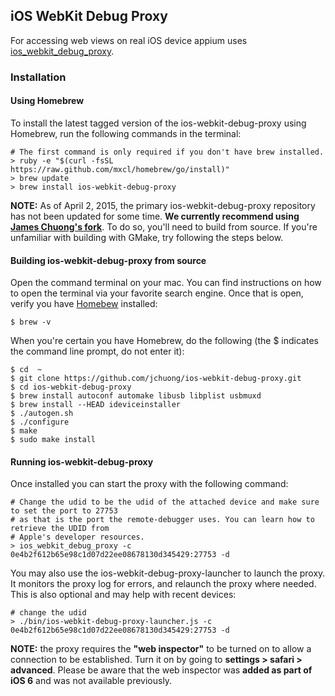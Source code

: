 ## iOS WebKit Debug Proxy

For accessing web views on real iOS device appium uses [ios_webkit_debug_proxy](https://github.com/google/ios-webkit-debug-proxy).

### Installation

#### Using Homebrew

To install the latest tagged version of the ios-webkit-debug-proxy using
Homebrew, run the following commands in the terminal:

 ``` center
 # The first command is only required if you don't have brew installed.
 > ruby -e "$(curl -fsSL https://raw.github.com/mxcl/homebrew/go/install)"
 > brew update
 > brew install ios-webkit-debug-proxy
 ```

**NOTE:** As of April 2, 2015, the primary ios-webkit-debug-proxy repository
has not been updated for some time. **We currently recommend using [James Chuong's
fork](https://github.com/jchuong/ios-webkit-debug-proxy)**. To do so, you'll need
to build from source. If you're unfamiliar with building with GMake, try following
the steps below.

#### Building ios-webkit-debug-proxy from source

Open the command terminal on your mac. You can find instructions on how to open the
terminal via your favorite search engine. Once that is open, verify you have
[Homebew](http://brew.sh/) installed:

```shell
$ brew -v
```

When you're certain you have Homebrew, do the following (the $ indicates the command
line prompt, do not enter it):

```shell
$ cd  ~
$ git clone https://github.com/jchuong/ios-webkit-debug-proxy.git
$ cd ios-webkit-debug-proxy
$ brew install autoconf automake libusb libplist usbmuxd
$ brew install --HEAD ideviceinstaller
$ ./autogen.sh
$ ./configure
$ make
$ sudo make install
```

#### Running ios-webkit-debug-proxy

Once installed you can start the proxy with the following command:

``` center
# Change the udid to be the udid of the attached device and make sure to set the port to 27753
# as that is the port the remote-debugger uses. You can learn how to retrieve the UDID from
# Apple's developer resources.
> ios_webkit_debug_proxy -c 0e4b2f612b65e98c1d07d22ee08678130d345429:27753 -d
```

You may also use the ios-webkit-debug-proxy-launcher to launch the
proxy. It monitors the proxy log for errors, and relaunch the proxy
where needed. This is also optional and may help with recent devices:

``` center
# change the udid
> ./bin/ios-webkit-debug-proxy-launcher.js -c 0e4b2f612b65e98c1d07d22ee08678130d345429:27753 -d
```

**NOTE:** the proxy requires the **"web inspector"** to be turned on to
allow a connection to be established. Turn it on by going to **settings >
safari > advanced**. Please be aware that the web inspector was **added as
part of iOS 6** and was not available previously.
